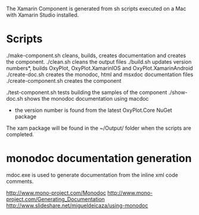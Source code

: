 The Xamarin Component is generated from sh scripts executed on a Mac with Xamarin Studio installed. 

# Scripts

./make-component.sh         cleans, builds, creates documentation and creates the component.
  ./clean.sh                cleans the output files
  ./build.sh                updates version numbers*, builds OxyPlot, OxyPlot.XamarinIOS and OxyPlot.XamarinAndroid
  ./create-doc.sh           creates the monodoc, html and msxdoc documentation files
  ./create-component.sh     creates the component

./test-component.sh         tests building the samples of the component
./show-doc.sh               shows the monodoc documentation using macdoc

* the version number is found from the latest OxyPlot.Core NuGet package

The xam package will be found in the ~/Output/ folder when the scripts are completed.

# monodoc documentation generation
mdoc.exe is used to generate documentation from the inline xml code comments.

http://www.mono-project.com/Monodoc
http://www.mono-project.com/Generating_Documentation
http://www.slideshare.net/migueldeicaza/using-monodoc
